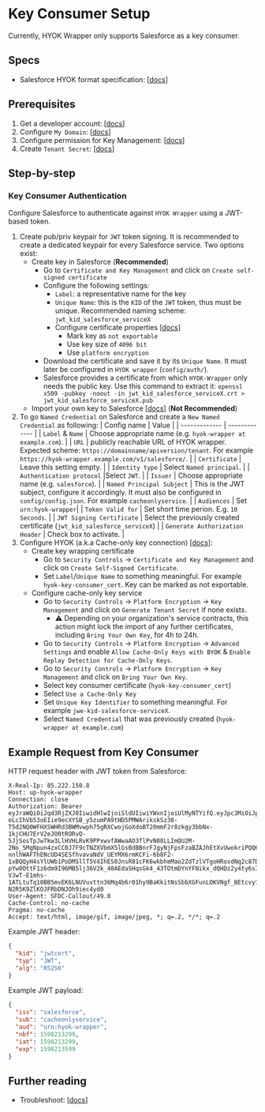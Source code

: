 # Key Consumer Setup
Currently, HYOK Wrapper only supports Salesforce as a key consumer.

## Specs
- Salesforce HYOK format specification: [[docs](https://help.salesforce.com/articleView?id=security_pe_byok_cache_create.htm&type=5)]

## Prerequisites
1. Get a developer account: [[docs](https://developer.salesforce.com/signup)]
2. Configure `My Domain`: [[docs](https://help.salesforce.com/articleView?id=domain_name_overview.htm&type=5)]
3. Configure permission for Key Management: [[docs](https://trailhead.salesforce.com/en/content/learn/modules/spe_admins/spe_admins_set_up)]
4. Create `Tenant Secret`: [[docs](https://help.salesforce.com/articleView?id=security_pe_ui_setup.htm&type=5)]

## Step-by-step
### Key Consumer Authentication
Configure Salesforce to authenticate against `HYOK Wrapper` using a JWT-based token.

1. Create pub/priv keypair for `JWT` token signing. It is recommended to create a dedicated keypair for every Salesforce service. Two options exist:
   - Create key in Salesforce (**Recommended**)
     - Go to `Certificate and Key Management` and click on `Create self-signed certificate`
     - Configure the following settings:
       - `Label`: a representative name for the key
       - `Unique Name`: this is the `KID` of the `JWT` token, thus must be unique. Recommended naming scheme: `jwt_kid_salesforce_serviceX`
       - Configure certificate properties [[docs](https://help.salesforce.com/articleView?id=security_pe_byok_generate_cert.htm&type=5)]
         - Mark key as `not exportable`
         - Use key size of `4096 bit`
         - Use `platform encryption`
     - Download the certificate and save it by its `Unique Name`. It must later be configured in `HYOK wrapper` (`config/auth/`).
     - Salesforce provides a certificate from which `HYOK-Wrapper` only needs the public key. Use this command to extract it: `openssl x509 -pubkey -noout -in jwt_kid_salesforce_serviceX.crt > jwt_kid_salesforce_serviceX.pub`
   - Import your own key to Salesforce [[docs](key_consumer_setup_import_key_to_sf.md)] (**Not Recommended**)
2. To go `Named Credential` on Salesforce and create a `New Named Credential` as following:
   | Config name  | Value |
   | ------------- | ------------- |
   | `Label` & `Name` | Choose appropriate name (e.g. `hyok-wrapper at example.com`). |
   | `URL` | publicly reachable URL of HYOK wrapper. Expected scheme: `https://domainname/apiversion/tenant`. For example `https://hyok-wrapper.example.com/v1/salesforce/`. |
   | `Certificate` | Leave this setting empty. |
   | `Identity type` | Select `Named principal`. |
   | `Authentication protocol` |Select `JWT`. |
   | `Issuer` | Choose appropriate name (e.g. `salesforce`). |
   | `Named Principal Subject` | This is the JWT subject, configure it accordingly. It must also be configured in `config/config.json`. For example `cacheonlyservice`. |
   | `Audiences` | Set `urn:hyok-wrapper`|
   | `Token Valid for` | Set short time perion. E.g. `10 Seconds`. |
   | `JWT Signing Certificate` | Select the previously created certificate (`jwt_kid_salesforce_serviceX`) |
   | `Generate Authorization Header` | Check box to activate. |
3. Configure HYOK (a.k.a Cache-only key connection) [[docs](https://help.salesforce.com/articleView?id=security_pe_byok_cache_callout.htm&type=5)]:
   - Create key wrapping certificate
     - Go to `Security Controls` -> `Certificate and Key Management` and click on `Create Self-Signed Certificate`.
     - Set `Label`/`Unique Name` to something meaningful. For example `hyok-key-consumer_cert`. Key can be marked as not exportable.
   - Configure cache-only key service
     - Go to `Security Controls` -> `Platform Encryption` -> `Key Management` and click on `Generate Tenant Secret` if none exists.
       - ⚠️ Depending on your organization's service contracts, this action might lock the import of any further certificates, including `Bring Your Own Key`, for 4h to 24h.
     - Go to `Security Controls` -> `Platform Encryption` -> `Advanced Settings` and enable `Allow Cache-Only Keys with BYOK` & `Enable Replay Detection for Cache-Only Keys`.
     - Go to `Security Controls` -> `Platform Encryption` -> `Key Management` and click on `Bring Your Own Key`.
     - Select key consumer certificate (`hyok-key-consumer_cert`)
     - Select `Use a Cache-Only Key`
     - Set `Unique Key Identifier` to something meaningful. For example `jwe-kid-salesforce-serviceX`.
     - Select `Named Credential` that was previously created (`hyok-wrapper at example.com`)

## Example Request from Key Consumer
HTTP request header with JWT token from Salesforce:
   ```
   X-Real-Ip: 85.222.150.8
   Host: up-hyok-wrapper
   Connection: close
   Authorization: Bearer eyJraWQiOiJqd3RjZXJ0IiwidHlwIjoiSldUIiwiYWxnIjoiUlMyNTYifQ.eyJpc3MiOiJpc3N1ZXItbXlDQSIsInN1YiI6InN1YmplY3Qtc2FsZXNmb3JjZSIsImF1ZCI6InVybjogc2FsZXNmb3JjZSIsIm5iZiI6MTU5ODIxMzI5OSwiaWF0IjoxNTk4MjEzMjk5LCJleHAiOjE1OTgyMTM1OTl9.iEyt5mqXvWKvQ3d-eLcIhVb53oEIie9ecXYSB_y5zumPA9tHD5PMWArikskSz30-T5d2NQ0WFHXSWHRd3BWMvwph75gRXCwojGoXdoBT20mmF2r8zkgy3bbNx-1kjCHU7ErV2eJO0tRORvQ-5JjSosTpJw7kw3LlHVHLRvK9PPxwvfAWwaAO3flPvN08LLImQU2M-2No_5MgNpun4zxCC0J7F9cTNZXVbmX5lGsBdBBnrFJgyNjFpsFzaBZAJhEtXvUwokriPQQ6msuWRTJzutQr1oKljJUg7QpMbiBPYJJcPFSG-nnlhWAFThENcUD4SESfhvavaNdV_UEYMX6rmKCFi-6b8F2-1xBQQyH4sYlUWb1PoDMSllT5V4IhES0JnsR81cFK6wkbheMao2ZdTzlVTgoHRosdNq2c87DjPtTpiKDeROITdF2T34Z3nPH-pYw0OttF1z6dm9I96MB5lj36V2k_40AEdaSHqsGk4_43TOtmDYnYFNikx_dQHDz2y4ty6sIqiNv1hs34w0LbYMFkgdqNsbeJ4iH1rCaLI-VJwT-E1mhs-1ATLtuTq10BB5mvEK6LNUVuvttn36Mq4b6r01hy9BaKkitNsSbbXGFunLOKVNgf_BEtcvy7OkhMiXBQsEgFL6ladDn-N2R5K9ZlKOJFRbDNJOh9iec4yd0
   User-Agent: SFDC-Callout/49.0
   Cache-Control: no-cache
   Pragma: no-cache
   Accept: text/html, image/gif, image/jpeg, *; q=.2, */*; q=.2
   ```
   Example JWT header:
   ```json
   {
     "kid": "jwtcert",
     "typ": "JWT",
     "alg": "RS256"
   }
   ```
   Example JWT payload:
   ```json
   {
     "iss": "salesforce",
     "sub": "cacheonlyservice",
     "aud": "urn:hyok-wrapper",
     "nbf": 1598213299,
     "iat": 1598213299,
     "exp": 1598213599
   }
   ```
## Further reading
- Troubleshoot: [[docs](https://help.salesforce.com/articleView?id=security_pe_byok_cache_troubleshoot.htm&type=53)]
